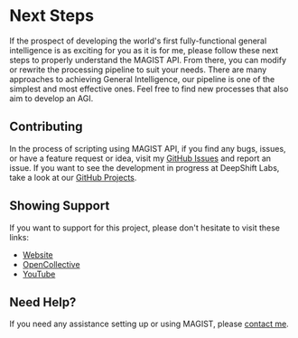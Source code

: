 # Next Steps

If the prospect of developing the world's first fully-functional general intelligence is as exciting for you as it is for me, please follow these next steps to properly understand the MAGIST API. From there, you can modify or rewrite the processing pipeline to suit your needs. There are many approaches to achieving General Intelligence, our pipeline is one of the simplest and most effective ones. Feel free to find new processes that also aim to develop an AGI.

## Contributing

In the process of scripting using MAGIST API, if you find any bugs, issues, or have a feature request or idea, visit my [GitHub Issues](https://github.com/DeepShift-Labs/MAGIST-Algorithm/issues) and report an issue. If you want to see the development in progress at DeepShift Labs, take a look at our [GitHub Projects](https://github.com/DeepShift-Labs/MAGIST-Algorithm/projects?type=classic).

## Showing Support

If you want to support for this project, please don't hesitate to visit these links:

* [Website](https://deepshift.dev/)
* [OpenCollective](https://opencollective.com/deepshift-labs)
* [YouTube](https://www.youtube.com/channel/UC6nu2aGbAEX3yy5b0W9GBIg)

## Need Help?

If you need any assistance setting up or using MAGIST, please [contact me](krishna.shah@deepshift.dev).
